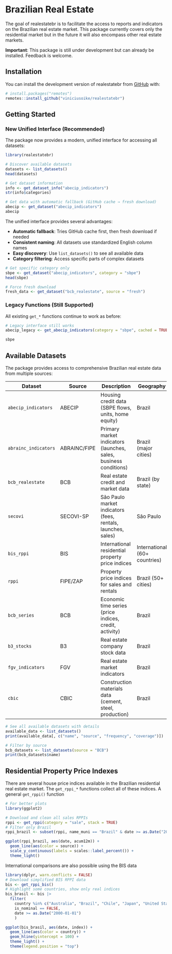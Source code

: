 
<!-- README.md is generated from README.Rmd. Please edit that file -->

# Brazilian Real Estate

<!-- badges: start -->

<!-- badges: end -->

The goal of realestatebr is to facilitate the access to reports and
indicators on the Brazilian real estate market. This package currently
covers only the residential market but in the future it will also
encompass other real estate markets.

**Important**: This package is still under development but can already
be installed. Feedback is welcome.

## Installation

You can install the development version of realestatebr from
[GitHub](https://github.com/) with:

``` r
# install.packages("remotes")
remotes::install_github("viniciusoike/realestatebr")
```

## Getting Started

### New Unified Interface (Recommended)

The package now provides a modern, unified interface for accessing all
datasets:

``` r
library(realestatebr)

# Discover available datasets
datasets <- list_datasets()
head(datasets)

# Get dataset information
info <- get_dataset_info("abecip_indicators")
str(info$categories)

# Get data with automatic fallback (GitHub cache → fresh download)
abecip <- get_dataset("abecip_indicators")
abecip
```

The unified interface provides several advantages:

- **Automatic fallback**: Tries GitHub cache first, then fresh download
  if needed
- **Consistent naming**: All datasets use standardized English column
  names
- **Easy discovery**: Use `list_datasets()` to see all available data
- **Category filtering**: Access specific parts of complex datasets

``` r
# Get specific category only
sbpe <- get_dataset("abecip_indicators", category = "sbpe")
head(sbpe)

# Force fresh download
fresh_data <- get_dataset("bcb_realestate", source = "fresh")
```

### Legacy Functions (Still Supported)

All existing `get_*` functions continue to work as before:

``` r
# Legacy interface still works
abecip_legacy <- get_abecip_indicators(category = "sbpe", cached = TRUE)

sbpe
```

## Available Datasets

The package provides access to comprehensive Brazilian real estate data
from multiple sources:

| Dataset | Source | Description | Geography |
|----|----|----|----|
| `abecip_indicators` | ABECIP | Housing credit data (SBPE flows, units, home equity) | Brazil |
| `abrainc_indicators` | ABRAINC/FIPE | Primary market indicators (launches, sales, business conditions) | Brazil (major cities) |
| `bcb_realestate` | BCB | Real estate credit and market data | Brazil (by state) |
| `secovi` | SECOVI-SP | São Paulo market indicators (fees, rentals, launches, sales) | São Paulo |
| `bis_rppi` | BIS | International residential property price indices | International (60+ countries) |
| `rppi` | FIPE/ZAP | Property price indices for sales and rentals | Brazil (50+ cities) |
| `bcb_series` | BCB | Economic time series (price indices, credit, activity) | Brazil |
| `b3_stocks` | B3 | Real estate company stock data | Brazil |
| `fgv_indicators` | FGV | Real estate market indicators | Brazil |
| `cbic` | CBIC | Construction materials data (cement, steel, production) | Brazil |

``` r
# See all available datasets with details
available_data <- list_datasets()
print(available_data[, c("name", "source", "frequency", "coverage")])

# Filter by source
bcb_datasets <- list_datasets(source = "BCB")
print(bcb_datasets$name)
```

## Residential Property Price Indexes

There are several house price indices available in the Brazilian
residential real estate market. The `get_rppi_*` functions collect all
of these indices. A general `get_rppi()` function

``` r
# For better plots
library(ggplot2)

# Download and clean all sales RPPIs
rppi <- get_rppi(category = "sale", stack = TRUE)
# Filter only Brazil
rppi_brazil <- subset(rppi, name_muni == "Brazil" & date >= as.Date("2019-01-01"))

ggplot(rppi_brazil, aes(date, acum12m)) +
  geom_line(aes(color = source)) +
  scale_y_continuous(labels = scales::label_percent()) +
  theme_light()
```

International comparisons are also possible using the BIS data

``` r
library(dplyr, warn.conflicts = FALSE)
# Download simplified BIS RPPI data
bis <- get_rppi_bis()
# Highlight some countries, show only real indices
bis_brasil <- bis |> 
  filter(
    country %in% c("Australia", "Brazil", "Chile", "Japan", "United States"),
    is_nominal == FALSE,
    date >= as.Date("2000-01-01")
    )

ggplot(bis_brasil, aes(date, index)) +
  geom_line(aes(color = country)) +
  geom_hline(yintercept = 100) +
  theme_light() +
  theme(legend.position = "top")
```
